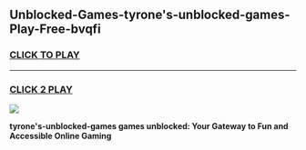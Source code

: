 
## Unblocked-Games-tyrone's-unblocked-games-Play-Free-bvqfi
<h3>
<a href="https://premium76.site?title=tyrone's-unblocked-games&ref=12A">CLICK TO PLAY</a></h3>
<hr>

<h3>
<a href="https://premium76.site?title=tyrone's-unblocked-games&ref=12A">CLICK 2 PLAY</a>
  
</h3>

<a href="https://premium76.site?title=tyrone's-unblocked-games&ref=12A"><img src="https://clearcache.store/games.png"></a>


**tyrone's-unblocked-games games unblocked: Your Gateway to Fun and Accessible Online Gaming**

